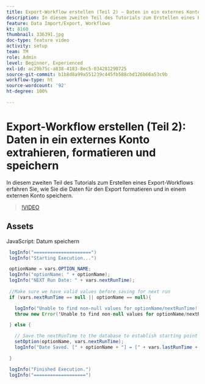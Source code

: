 ```yaml
---
title: Export-Workflow erstellen (Teil 2) – Daten in ein externes Konto extrahieren, formatieren und speichern
description: In diesem zweiten Teil des Tutorials zum Erstellen eines Export-Workflows erfahren Sie, wie Sie die Daten für den Export formatieren und in einem externen Konto speichern.
feature: Data Import/Export, Workflows
kt: 8160
thumbnail: 336391.jpg
doc-type: feature video
activity: setup
team: TM
role: Admin
level: Beginner, Experienced
exl-id: ac29b75c-a838-4183-8ec5-034281290725
source-git-commit: b1b8d8a99a551239c445fb588cbd126b66a53c9b
workflow-type: ht
source-wordcount: '92'
ht-degree: 100%

---
```


# Export-Workflow erstellen (Teil 2): Daten in ein externes Konto extrahieren, formatieren und speichern

In diesem zweiten Teil des Tutorials zum Erstellen eines Export-Workflows erfahren Sie, wie Sie die Daten für den Export formatieren und in einem externen Konto speichern.

>[!VIDEO](https://video.tv.adobe.com/v/336391?quality=12&learn=on)

## Assets

JavaScript: Datum speichern

```java
 logInfo("=====================")
 logInfo("Starting Execution...")

 optionName = vars.OPTION_NAME;
 logInfo("optionName: " + optionName);
 logInfo("NEXT Run Date: " + vars.nextRunTime);
 
 //Make sure we have valid values before saving for next run
 if (vars.nextRunTime == null || optionName == null){

   logInfo("Unable to find non-null values for optionName/nextRunTime! Throwing Error.")
   throw new Error('Unable to find non-null values for optionName/nextRunTime!  Ending Execution.');

 } else {

   // Save the nextRunTime to the database to establish starting point for next run.
   setOption(optionName, vars.nextRunTime);
   logInfo("Date Saved. [" + optionName + "] = [" + vars.lastRunTime + "]")

 }

 logInfo("Finished Execution.") 
 logInfo("===================")
```
